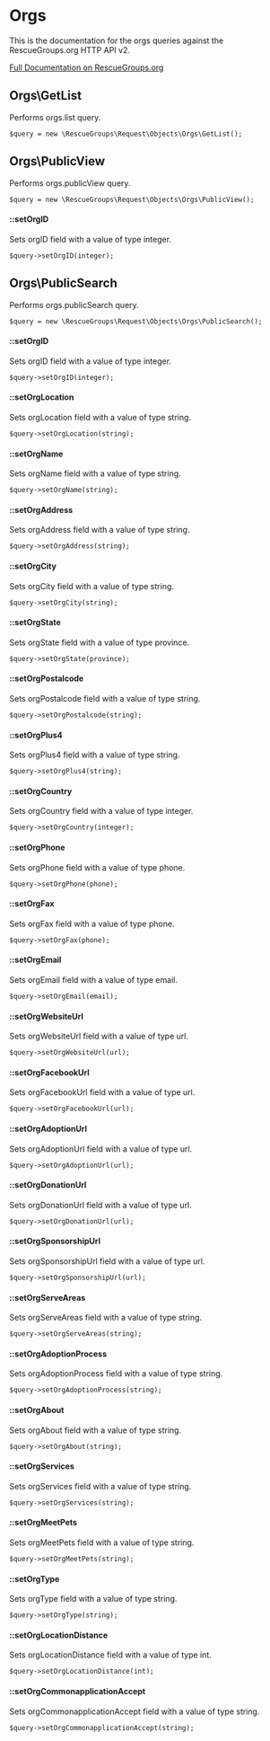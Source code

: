 # Orgs

This is the documentation for the orgs queries against the RescueGroups.org HTTP API v2.

[Full Documentation on RescueGroups.org](https://userguide.rescuegroups.org/display/APIDG/Object+definitions#Objectdefinitions-orgs)

## Orgs\GetList

Performs orgs.list query.

    $query = new \RescueGroups\Request\Objects\Orgs\GetList();



## Orgs\PublicView

Performs orgs.publicView query.

    $query = new \RescueGroups\Request\Objects\Orgs\PublicView();

#### ::setOrgID

Sets orgID field with a value of type integer.

    $query->setOrgID(integer);



## Orgs\PublicSearch

Performs orgs.publicSearch query.

    $query = new \RescueGroups\Request\Objects\Orgs\PublicSearch();

#### ::setOrgID

Sets orgID field with a value of type integer.

    $query->setOrgID(integer);

#### ::setOrgLocation

Sets orgLocation field with a value of type string.

    $query->setOrgLocation(string);

#### ::setOrgName

Sets orgName field with a value of type string.

    $query->setOrgName(string);

#### ::setOrgAddress

Sets orgAddress field with a value of type string.

    $query->setOrgAddress(string);

#### ::setOrgCity

Sets orgCity field with a value of type string.

    $query->setOrgCity(string);

#### ::setOrgState

Sets orgState field with a value of type province.

    $query->setOrgState(province);

#### ::setOrgPostalcode

Sets orgPostalcode field with a value of type string.

    $query->setOrgPostalcode(string);

#### ::setOrgPlus4

Sets orgPlus4 field with a value of type string.

    $query->setOrgPlus4(string);

#### ::setOrgCountry

Sets orgCountry field with a value of type integer.

    $query->setOrgCountry(integer);

#### ::setOrgPhone

Sets orgPhone field with a value of type phone.

    $query->setOrgPhone(phone);

#### ::setOrgFax

Sets orgFax field with a value of type phone.

    $query->setOrgFax(phone);

#### ::setOrgEmail

Sets orgEmail field with a value of type email.

    $query->setOrgEmail(email);

#### ::setOrgWebsiteUrl

Sets orgWebsiteUrl field with a value of type url.

    $query->setOrgWebsiteUrl(url);

#### ::setOrgFacebookUrl

Sets orgFacebookUrl field with a value of type url.

    $query->setOrgFacebookUrl(url);

#### ::setOrgAdoptionUrl

Sets orgAdoptionUrl field with a value of type url.

    $query->setOrgAdoptionUrl(url);

#### ::setOrgDonationUrl

Sets orgDonationUrl field with a value of type url.

    $query->setOrgDonationUrl(url);

#### ::setOrgSponsorshipUrl

Sets orgSponsorshipUrl field with a value of type url.

    $query->setOrgSponsorshipUrl(url);

#### ::setOrgServeAreas

Sets orgServeAreas field with a value of type string.

    $query->setOrgServeAreas(string);

#### ::setOrgAdoptionProcess

Sets orgAdoptionProcess field with a value of type string.

    $query->setOrgAdoptionProcess(string);

#### ::setOrgAbout

Sets orgAbout field with a value of type string.

    $query->setOrgAbout(string);

#### ::setOrgServices

Sets orgServices field with a value of type string.

    $query->setOrgServices(string);

#### ::setOrgMeetPets

Sets orgMeetPets field with a value of type string.

    $query->setOrgMeetPets(string);

#### ::setOrgType

Sets orgType field with a value of type string.

    $query->setOrgType(string);

#### ::setOrgLocationDistance

Sets orgLocationDistance field with a value of type int.

    $query->setOrgLocationDistance(int);

#### ::setOrgCommonapplicationAccept

Sets orgCommonapplicationAccept field with a value of type string.

    $query->setOrgCommonapplicationAccept(string);





